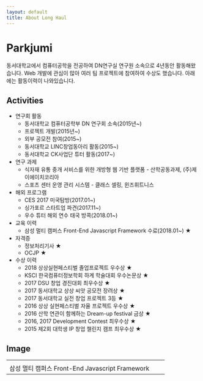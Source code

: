 ```yaml
---
layout: default
title: About Long Haul
---
```


<div class="post">
	<h1 class="pageTitle">Parkjumi</h1>
	<!-- <img src="{{ '/assets/img/touring.jpg' | prepend: site.baseurl }}" alt=""> -->
	<!-- <p class="intro">동서대학교에서 컴퓨터공학을 전공하여 DN연구실 연구원 소속으로 4년동안 활동해왔습니다. Web 개발에 관심이 많아 여러 팀 프로젝트에 참여하여 수상도 했습니다. 아래에는 활동이력이 나와있습니다.</p> -->
	<p>동서대학교에서 컴퓨터공학을 전공하여 DN연구실 연구원 소속으로 4년동안 활동해왔습니다. Web 개발에 관심이 많아 여러 팀 프로젝트에 참여하여 수상도 했습니다. 아래에는 활동이력이 나와있습니다.</p>
	<h2>Activities</h2>
	<ul>
		<li>
			연구회 활동
				<ul>
					<li>
						동서대학교 컴퓨터공학부 DN 연구회 소속(2015년~)
					</li>
					<li>
						프로젝트 개발(2015년~)
					</li>
					<li>
						외부 공모전 참여(2015~)
					</li>
					<li>
						동서대학교 LINC창업동아리 활동(2015~)
					</li>
					<li>
						동서대학교 CK사업단 튜터 활동(2017~)
					</li>
				</ul>
		</li>
		<li>
			연구 과제
				<ul>
					<li>
						식자재 유통 중개 서비스를 위한 개방형 웹 기반 플랫폼 - 산학공동과제, (주)제이에이치코리아
					</li>
					<li>
						스포츠 센터 운영 관리 시스템 - 클래스 셀링, 윈즈휘트니스
					</li>
				</ul>
		</li>
		<li>
			해외 프로그램
				<ul>
					<li>
						CES 2017 미국탐방(2017.01~)
					</li>
					<li>
						싱가포르 스타트업 파견(2017.11~)
					</li>
					<li>
						우수 튜터 해외 연수 태국 방콕(2018.01~)
					</li>
				</ul>
		</li>
		<li>
			교육 이력
				<ul>
					<li>
						삼성 멀티 캠퍼스 Front-End Javascript Framework 수료(2018.01~) ★
					</li>
				</ul>
		</li>
		<li>
			자격증
				<ul>
					<li>
						정보처리기사 ★
					</li>
					<li>
						OCJP ★
					</li>
				</ul>
		</li>
		<li>
			수상 이력
				<ul>
					<li>
						2018 상상실현페스티벌 졸업프로젝트 우수상 ★
					</li>
					<li>
						KSCI 한국컴퓨터정보학회 하계 학술대회 우수논문상 ★
					</li>
					<li>
						2017 DSU 창업 경진대회 최우수상 ★
					</li>
					<li>
						2017 동서대학교 상상 씨앗 공모전 장려상 ★
					</li>
					<li>
						2017 동서대학교 실전 창업 프로젝트 3등 ★
					</li>
					<li>
						2016 상상 실현페스티벌 자율 프로젝트 우수상 ★
					</li>
					<li>
						2016 산학 연관이 함께하는 Dream-up festival 금상 ★
					</li>
					<li>
						2016, 2017 Development Contest 최우수상 ★
					</li>
					<li>
						2015 제2회 대학생 IP 창업 챌린지 캠프 최우수상 ★
					</li>
				</ul>
		</li>
  		<!-- <li><a href="http://responsive-nav.com/">Responsive Nav Menu</a></li>
  		<li><a href="https://github.com/snaptortoise/jekyll-rss-feeds">XML Feed for RSS Readers</a></li>
  		<li>Contact Form via <a href="http://formspree.io/">Formspree</a></li>
      <li>5 Post Loop with excerpt on Home Page</li>
  		<li>Previous / Next Post Navigation</li>
      <li>Estimated Reading Time for posts</li>
  		<li><a href="https://github.com/adobe-webplatform/dropcap.js">Drop Cap</a> on posts</li>
  		<li><a href="http://typecast.com/blog/a-more-modern-scale-for-web-typography">A Better Type Scale</a></li> -->
  	</ul>
		<h2>Image</h2>
		<table>
			<tr>
				<td>
					<img src="{{ '/assets/img/multi.jpg'}}" style="width:" alt="">
				</td>
				<td>
					<img src="{{ '/assets/img/KSCI.jpg'}}" style="width:" alt="">
				</td>
				<td>
					<img src="{{ '/assets/img/KSCI.jpg'}}" style="width:" alt="">
				</td>
			</tr>
			<tr>
				<td>
					삼성 멀티 캠퍼스 Front-End Javascript Framework
				</td>
				<td>
					<img src="{{ '/assets/img/KSCI.jpg'}}" style="width:" alt="">
				</td>
				<td>
					<img src="{{ '/assets/img/KSCI.jpg'}}" style="width:" alt="">
				</td>
			</tr>
		</table>
</div>
